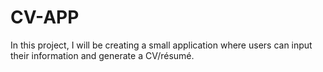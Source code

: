 # CV-APP
 In this project, I will be creating a small application where users can input their information and generate a CV/résumé.
